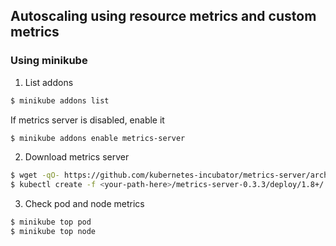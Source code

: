 ## Autoscaling using resource metrics and custom metrics

### Using minikube
1. List addons
```bash
$ minikube addons list
```  
If metrics server is disabled, enable it
```bash
$ minikube addons enable metrics-server
```

2. Download metrics server
```bash
$ wget -qO- https://github.com/kubernetes-incubator/metrics-server/archive/v0.3.3.tar.gz | tar xvz - -C <your-path-here>
$ kubectl create -f <your-path-here>/metrics-server-0.3.3/deploy/1.8+/
```

3. Check pod and node metrics
```bash
$ minikube top pod
$ minikube top node
```
